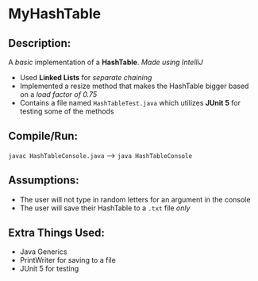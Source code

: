 # MyHashTable

## Description:
A *basic* implementation of a **HashTable**. *Made using IntelliJ*
 - Used **Linked Lists** for *separate chaining*
 - Implemented a resize method that makes the HashTable bigger based on a *load factor of 0.75*
 - Contains a file named `HashTableTest.java` which utilizes **JUnit 5** for testing some of the methods

## Compile/Run:
`javac HashTableConsole.java` --> `java HashTableConsole`

## Assumptions:
 - The user will not type in random letters for an argument in the console
 - The user will save their HashTable to a `.txt` file *only*

## Extra Things Used:
 - Java Generics
 - PrintWriter for saving to a file
 - JUnit 5 for testing
